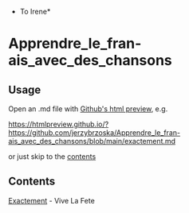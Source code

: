 * To Irene*

# Apprendre_le_fran-ais_avec_des_chansons

## Usage

Open an .md file with [Github's html preview][1], e.g.

<https://htmlpreview.github.io/?https://github.com/jerzybrzoska/Apprendre_le_fran-ais_avec_des_chansons/blob/main/exactement.md>

or just skip to the [contents](#co)

## Contents<a id=co></a>

[Exactement][4] - Vive La Fete



[1]: https://htmlpreview.github.io/?
[4]: https://htmlpreview.github.io/?https://github.com/jerzybrzoska/Apprendre_le_fran-ais_avec_des_chansons/blob/main/exactement.md
